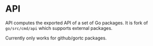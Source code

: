 # API

API computes the exported API of a set of Go packages.
It is fork of `go/src/cmd/api` which supports external packages.

Currently only works for github/gortc packages.